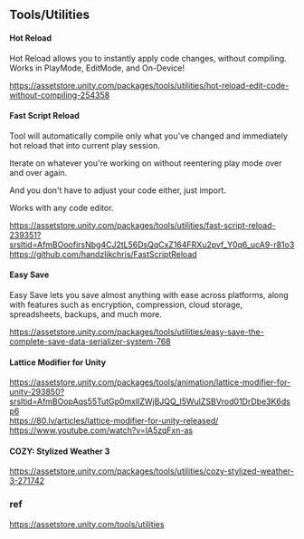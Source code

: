## Tools/Utilities

#### Hot Reload
Hot Reload allows you to instantly apply code changes, without compiling. Works in PlayMode, EditMode, and On-Device! 

https://assetstore.unity.com/packages/tools/utilities/hot-reload-edit-code-without-compiling-254358

#### Fast Script Reload
Tool will automatically compile only what you've changed and immediately hot reload that into current play session.

Iterate on whatever you're working on without reentering play mode over and over again.

And you don't have to adjust your code either, just import.

Works with any code editor.


https://assetstore.unity.com/packages/tools/utilities/fast-script-reload-239351?srsltid=AfmBOoofirsNbg4CJ2tL56DsQqCxZ164FRXu2pvf_Y0q6_ucA9-r81o3 \
https://github.com/handzlikchris/FastScriptReload

#### Easy Save
Easy Save lets you save almost anything with ease across platforms, along with features such as encryption, compression, cloud storage, spreadsheets, backups, and much more.


https://assetstore.unity.com/packages/tools/utilities/easy-save-the-complete-save-data-serializer-system-768


#### Lattice Modifier for Unity
https://assetstore.unity.com/packages/tools/animation/lattice-modifier-for-unity-293850?srsltid=AfmBOopAqs55TutGp0mxIlZWjBJQQ_l5WulZSBVrod01DrDbe3K6dsp6 \
https://80.lv/articles/lattice-modifier-for-unity-released/ \
https://www.youtube.com/watch?v=IA5zqFxn-as

#### COZY: Stylized Weather 3
https://assetstore.unity.com/packages/tools/utilities/cozy-stylized-weather-3-271742

### ref 
https://assetstore.unity.com/tools/utilities
